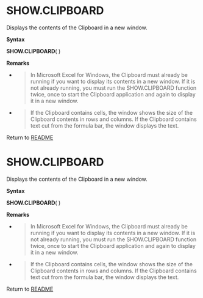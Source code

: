 # SHOW.CLIPBOARD

Displays the contents of the Clipboard in a new window.

**Syntax**

**SHOW.CLIPBOARD**( )

**Remarks**

  - > In Microsoft Excel for Windows, the Clipboard must already be
    > running if you want to display its contents in a new window. If it
    > is not already running, you must run the SHOW.CLIPBOARD function
    > twice, once to start the Clipboard application and again to
    > display it in a new window.

  - > If the Clipboard contains cells, the window shows the size of the
    > Clipboard contents in rows and columns. If the Clipboard contains
    > text cut from the formula bar, the window displays the text.




Return to [README](README.md#S)

# SHOW.CLIPBOARD

Displays the contents of the Clipboard in a new window.

**Syntax**

**SHOW.CLIPBOARD**( )

**Remarks**

  - > In Microsoft Excel for Windows, the Clipboard must already be
    > running if you want to display its contents in a new window. If it
    > is not already running, you must run the SHOW.CLIPBOARD function
    > twice, once to start the Clipboard application and again to
    > display it in a new window.

  - > If the Clipboard contains cells, the window shows the size of the
    > Clipboard contents in rows and columns. If the Clipboard contains
    > text cut from the formula bar, the window displays the text.




Return to [README](README.md#S)

